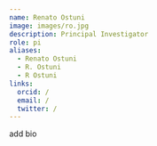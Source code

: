 ```yaml
---
name: Renato Ostuni
image: images/ro.jpg
description: Principal Investigator
role: pi
aliases:
  - Renato Ostuni
  - R. Ostuni
  - R Ostuni
links:
  orcid: /
  email: /
  twitter: /
---
```


add bio
